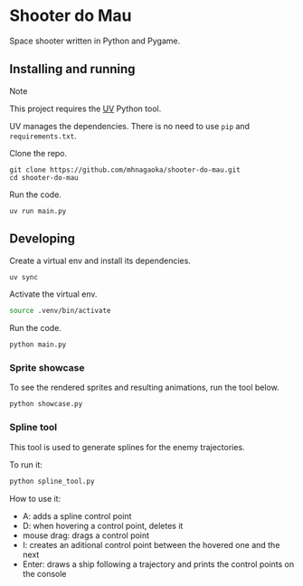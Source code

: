 # Shooter do Mau

Space shooter written in Python and Pygame.

## Installing and running

> [!NOTE]
> This project requires the [UV](https://github.com/astral-sh/uv) Python tool.
>
> UV manages the dependencies. There is no need to use `pip` and `requirements.txt`.

Clone the repo.

```
git clone https://github.com/mhnagaoka/shooter-do-mau.git
cd shooter-do-mau
```

Run the code.

```
uv run main.py
```

## Developing

Create a virtual env and install its dependencies.

```sh
uv sync
```

Activate the virtual env.

```sh
source .venv/bin/activate
```

Run the code.

```sh
python main.py
```

### Sprite showcase

To see the rendered sprites and resulting animations, run the tool below.

```sh
python showcase.py
```

### Spline tool

This tool is used to generate splines for the enemy trajectories.

To run it:

```sh
python spline_tool.py
```

How to use it:

- A: adds a spline control point
- D: when hovering a control point, deletes it
- mouse drag: drags a control point
- I: creates an aditional control point between the hovered one and the next
- Enter: draws a ship following a trajectory and prints the control points on the console